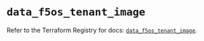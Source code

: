 # `data_f5os_tenant_image`

Refer to the Terraform Registry for docs: [`data_f5os_tenant_image`](https://registry.terraform.io/providers/f5networks/f5os/1.10.0/docs/data-sources/tenant_image).
